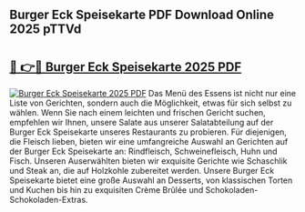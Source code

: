 ## Burger Eck Speisekarte PDF Download Online 2025 pTTVd

# <h2><a href="http://gcdhz5.nevu.top/?p=Burger+Eck+Speisekarte">🔗 👉🔴 Burger Eck Speisekarte 2025 PDF</a></h2>

[![Burger Eck Speisekarte 2025 PDF](https://i.imgur.com/dBaPXMq.png)](http://gcdhz5.nevu.top/?p=Burger+Eck+Speisekarte)
Das Menü des Essens ist nicht nur eine Liste von Gerichten, sondern auch die Möglichkeit, etwas für sich selbst zu wählen. Wenn Sie nach einem leichten und frischen Gericht suchen, empfehlen wir Ihnen, unsere Salate aus unserer Salatabteilung auf der Burger Eck Speisekarte unseres Restaurants zu probieren. Für diejenigen, die Fleisch lieben, bieten wir eine umfangreiche Auswahl an Gerichten auf der Burger Eck Speisekarte an: Rindfleisch, Schweinefleisch, Huhn und Fisch. Unseren Auserwählten bieten wir exquisite Gerichte wie Schaschlik und Steak an, die auf Holzkohle zubereitet werden. Unsere Burger Eck Speisekarte bietet eine große Auswahl an Desserts, von klassischen Torten und Kuchen bis hin zu exquisiten Crème Brûlée und Schokoladen-Schokoladen-Extras.
